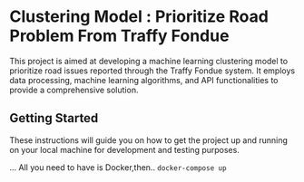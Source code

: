 # Clustering Model : Prioritize Road Problem From Traffy Fondue

This project is aimed at developing a machine learning clustering model to prioritize road issues reported through the Traffy Fondue system. It employs data processing, machine learning algorithms, and API functionalities to provide a comprehensive solution.

## Getting Started

These instructions will guide you on how to get the project up and running on your local machine for development and testing purposes.

... All you need to have is Docker,then.. `docker-compose up`
